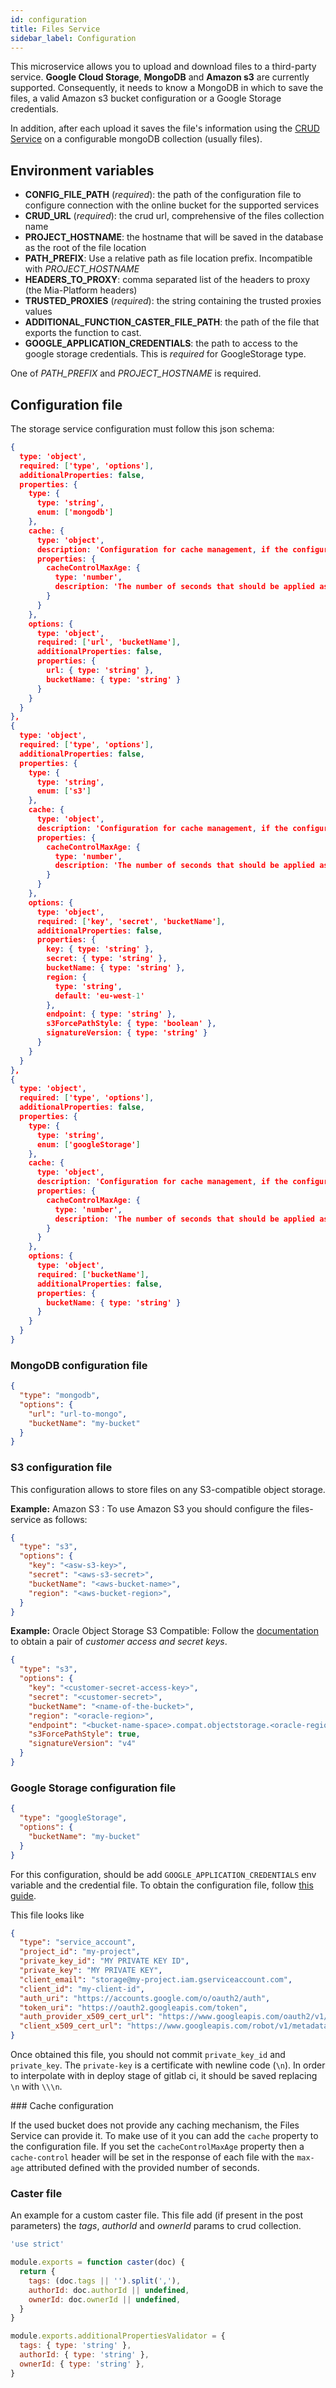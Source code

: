 ```yaml
---
id: configuration
title: Files Service
sidebar_label: Configuration
---
```

This microservice allows you to upload and download files to a third-party service.
**Google Cloud Storage**, **MongoDB** and **Amazon s3** are currently supported.
Consequently, it needs to know a MongoDB in which to save the files, a valid Amazon s3 bucket configuration or a Google Storage credentials.

In addition, after each upload it saves the file's information using the [CRUD Service](../crud-service/configuration.md) on a configurable mongoDB collection (usually files).

## Environment variables

* **CONFIG_FILE_PATH** (*required*): the path of the configuration file to configure connection with the online bucket for the supported services
* **CRUD_URL** (*required*): the crud url, comprehensive of the files collection name
* **PROJECT_HOSTNAME**: the hostname that will be saved in the database as the root of the file location
* **PATH_PREFIX**: Use a relative path as file location prefix. Incompatible with *PROJECT_HOSTNAME*
* **HEADERS_TO_PROXY**: comma separated list of the headers to proxy (the Mia-Platform headers)
* **TRUSTED_PROXIES** (*required*): the string containing the trusted proxies values
* **ADDITIONAL_FUNCTION_CASTER_FILE_PATH**: the path of the file that exports the function to cast.
* **GOOGLE_APPLICATION_CREDENTIALS**: the path to access to the google storage credentials. This is *required* for GoogleStorage type.

One of *PATH_PREFIX* and *PROJECT_HOSTNAME* is required.

## Configuration file

The storage service configuration must follow this json schema: 

```json
{
  type: 'object',
  required: ['type', 'options'],
  additionalProperties: false,
  properties: {
    type: {
      type: 'string',
      enum: ['mongodb']
    },
    cache: {
      type: 'object',
      description: 'Configuration for cache management, if the configuration is not supplied the service will not use any cache mechanism.',
      properties: {
        cacheControlMaxAge: {
          type: 'number',
          description: 'The number of seconds that should be applied as max-age in the cache-control header'
        }
      }
    },
    options: {
      type: 'object',
      required: ['url', 'bucketName'],
      additionalProperties: false,
      properties: {
        url: { type: 'string' },
        bucketName: { type: 'string' }
      }
    }
  }
},
{
  type: 'object',
  required: ['type', 'options'],
  additionalProperties: false,
  properties: {
    type: {
      type: 'string',
      enum: ['s3']
    },
    cache: {
      type: 'object',
      description: 'Configuration for cache management, if the configuration is not supplied the service will not use any cache mechanism.',
      properties: {
        cacheControlMaxAge: {
          type: 'number',
          description: 'The number of seconds that should be applied as max-age in the cache-control header'
        }
      }
    },
    options: {
      type: 'object',
      required: ['key', 'secret', 'bucketName'],
      additionalProperties: false,
      properties: {
        key: { type: 'string' },
        secret: { type: 'string' },
        bucketName: { type: 'string' },
        region: {
          type: 'string',
          default: 'eu-west-1'
        },
        endpoint: { type: 'string' },
        s3ForcePathStyle: { type: 'boolean' },
        signatureVersion: { type: 'string' }
      }
    }
  }
},
{
  type: 'object',
  required: ['type', 'options'],
  additionalProperties: false,
  properties: {
    type: {
      type: 'string',
      enum: ['googleStorage']
    },
    cache: {
      type: 'object',
      description: 'Configuration for cache management, if the configuration is not supplied the service will not use any cache mechanism.',
      properties: {
        cacheControlMaxAge: {
          type: 'number',
          description: 'The number of seconds that should be applied as max-age in the cache-control header'
        }
      }
    },
    options: {
      type: 'object',
      required: ['bucketName'],
      additionalProperties: false,
      properties: {
        bucketName: { type: 'string' }
      }
    }
  }
}
```

### MongoDB configuration file

```json
{
  "type": "mongodb",
  "options": {
    "url": "url-to-mongo",
    "bucketName": "my-bucket"
  }
}
```

### S3 configuration file

This configuration allows to store files on any S3-compatible object storage.

**Example:** Amazon S3 :
To use Amazon S3 you should configure the files-service as follows:

```json
{
  "type": "s3",
  "options": {
    "key": "<asw-s3-key>",
    "secret": "<aws-s3-secret>",
    "bucketName": "<aws-bucket-name>",
    "region": "<aws-bucket-region>",
  }
}
```

**Example:** Oracle Object Storage S3 Compatible:
Follow the [documentation](https://docs.cloud.oracle.com/en-us/iaas/Content/Object/Tasks/s3compatibleapi.htm) to obtain a pair of *customer access and secret keys*.

```json
{
  "type": "s3",
  "options": {
    "key": "<customer-secret-access-key>",
    "secret": "<customer-secret>",
    "bucketName": "<name-of-the-bucket>",
    "region": "<oracle-region>",
    "endpoint": "<bucket-name-space>.compat.objectstorage.<oracle-region>.oraclecloud.com",
    "s3ForcePathStyle": true,
    "signatureVersion": "v4"
  }
}
```


### Google Storage configuration file

```json
{
  "type": "googleStorage",
  "options": {
    "bucketName": "my-bucket"
  }
}
```

For this configuration, should be add `GOOGLE_APPLICATION_CREDENTIALS` env variable and the credential file. To obtain the configuration file, follow [this guide](https://cloud.google.com/docs/authentication/getting-started#auth-cloud-implicit-nodejs).

This file looks like

```json
{
  "type": "service_account",
  "project_id": "my-project",
  "private_key_id": "MY PRIVATE KEY ID",
  "private_key": "MY PRIVATE KEY",
  "client_email": "storage@my-project.iam.gserviceaccount.com",
  "client_id": "my-client-id",
  "auth_uri": "https://accounts.google.com/o/oauth2/auth",
  "token_uri": "https://oauth2.googleapis.com/token",
  "auth_provider_x509_cert_url": "https://www.googleapis.com/oauth2/v1/certs",
  "client_x509_cert_url": "https://www.googleapis.com/robot/v1/metadata/x509/storage%40my-project.iam.gserviceaccount.com"
}
```

Once obtained this file, you should not commit `private_key_id` and `private_key`.
The `private-key` is a certificate with newline code (`\n`). In order to interpolate with in deploy stage of gitlab ci, it should be saved replacing `\n` with `\\\n`.

### Cache configuration

If the used bucket does not provide any caching mechanism, the Files Service can provide it. To make use of it you can
add the `cache` property to the configuration file. If you set the `cacheControlMaxAge` property then a `cache-control`
header will be set in the response of each file with the `max-age` attributed defined with the provided number of seconds.

### Caster file

An example for a custom caster file. This file add (if present in the post parameters) the *tags*, *authorId* and *ownerId* params to crud collection.

```js
'use strict'

module.exports = function caster(doc) {
  return {
    tags: (doc.tags || '').split(','),
    authorId: doc.authorId || undefined,
    ownerId: doc.ownerId || undefined,
  }
}

module.exports.additionalPropertiesValidator = {
  tags: { type: 'string' },
  authorId: { type: 'string' },
  ownerId: { type: 'string' },
}
```
